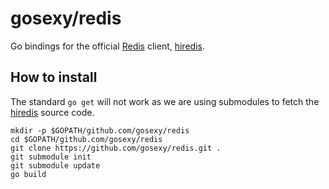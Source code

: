 # gosexy/redis

Go bindings for the official [Redis][1] client, [hiredis][2].

## How to install

The standard `go get` will not work as we are using submodules to fetch
the [hiredis][2] source code.

```
mkdir -p $GOPATH/github.com/gosexy/redis
cd $GOPATH/github.com/gosexy/redis
git clone https://github.com/gosexy/redis.git .
git submodule init
git submodule update
go build
```

[1]: http://redis.io
[2]: https://github.com/redis/hiredis
